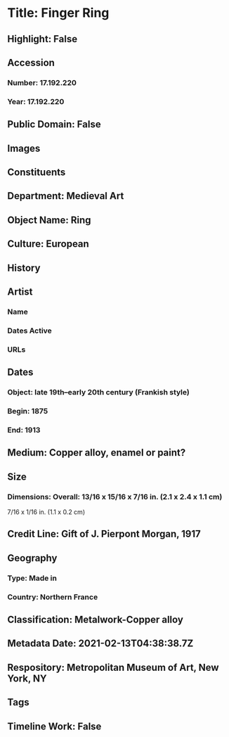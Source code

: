 # Title: Finger Ring
## Highlight: False
## Accession
### Number: 17.192.220
### Year: 17.192.220
## Public Domain: False
## Images
## Constituents
## Department: Medieval Art
## Object Name: Ring
## Culture: European
## History
## Artist
### Name
### Dates Active
### URLs
## Dates
### Object: late 19th–early 20th century (Frankish style)
### Begin: 1875
### End: 1913
## Medium: Copper alloy, enamel or paint?
## Size
### Dimensions: Overall: 13/16 x 15/16 x 7/16 in. (2.1 x 2.4 x 1.1 cm)
7/16 x 1/16 in. (1.1 x 0.2 cm)
## Credit Line: Gift of J. Pierpont Morgan, 1917
## Geography
### Type: Made in
### Country: Northern France
## Classification: Metalwork-Copper alloy
## Metadata Date: 2021-02-13T04:38:38.7Z
## Respository: Metropolitan Museum of Art, New York, NY
## Tags
## Timeline Work: False